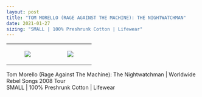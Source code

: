 ```yaml
---
layout: post
title: "TOM MORELLO (RAGE AGAINST THE MACHINE): THE NIGHTWATCHMAN"
date: 2021-01-27
sizing: "SMALL | 100% Preshrunk Cotton | Lifewear"
---
```




<table style="width:100%;"><tr><td style="vertical-align:top;">
      <figure class="tmblr-full" data-orig-height="2048" data-orig-width="1365" data-orig-src="https://concertshirts.netlify.app/shirts/0103/0103-01.jpg"><img src="https://64.media.tumblr.com/42c8817c56a5560ed8d70146b0c50c12/98bbc67841d9427d-c0/s540x810/8b0614760db5959ce82477c9da80ef580bab32d8.jpg" data-orig-height="2048" data-orig-width="1365" data-orig-src="https://concertshirts.netlify.app/shirts/0103/0103-01.jpg"/></figure></td>
    <td style="vertical-align:top;">
      <figure class="tmblr-full" data-orig-height="2048" data-orig-width="1365" data-orig-src="https://concertshirts.netlify.app/shirts/0103/0103-02.jpg"><img src="https://64.media.tumblr.com/8da1ed78fe84e442aeef82fa95d1cde2/98bbc67841d9427d-61/s540x810/e17b4dd50f33ca7fa729e51fe7ccf77e99f309a4.jpg" data-orig-height="2048" data-orig-width="1365" data-orig-src="https://concertshirts.netlify.app/shirts/0103/0103-02.jpg"/></figure></td>
  </tr></table><p>
  Tom Morello (Rage Against The Machine): The Nightwatchman | Worldwide Rebel Songs 2008 Tour<br/>SMALL | 100% Preshrunk Cotton | Lifewear
</p>

